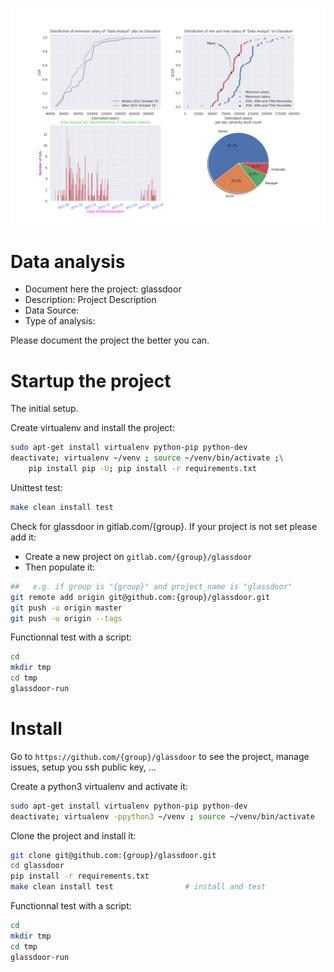![image](https://github.com/emadam/glassdoor/blob/master/glassdoor2022-03-28.png)
# Data analysis
- Document here the project: glassdoor
- Description: Project Description
- Data Source:
- Type of analysis:

Please document the project the better you can.

# Startup the project

The initial setup.

Create virtualenv and install the project:
```bash
sudo apt-get install virtualenv python-pip python-dev
deactivate; virtualenv ~/venv ; source ~/venv/bin/activate ;\
    pip install pip -U; pip install -r requirements.txt
```

Unittest test:
```bash
make clean install test
```

Check for glassdoor in gitlab.com/{group}.
If your project is not set please add it:

- Create a new project on `gitlab.com/{group}/glassdoor`
- Then populate it:

```bash
##   e.g. if group is "{group}" and project_name is "glassdoor"
git remote add origin git@github.com:{group}/glassdoor.git
git push -u origin master
git push -u origin --tags
```

Functionnal test with a script:

```bash
cd
mkdir tmp
cd tmp
glassdoor-run
```

# Install

Go to `https://github.com/{group}/glassdoor` to see the project, manage issues,
setup you ssh public key, ...

Create a python3 virtualenv and activate it:

```bash
sudo apt-get install virtualenv python-pip python-dev
deactivate; virtualenv -ppython3 ~/venv ; source ~/venv/bin/activate
```

Clone the project and install it:

```bash
git clone git@github.com:{group}/glassdoor.git
cd glassdoor
pip install -r requirements.txt
make clean install test                # install and test
```
Functionnal test with a script:

```bash
cd
mkdir tmp
cd tmp
glassdoor-run
```
